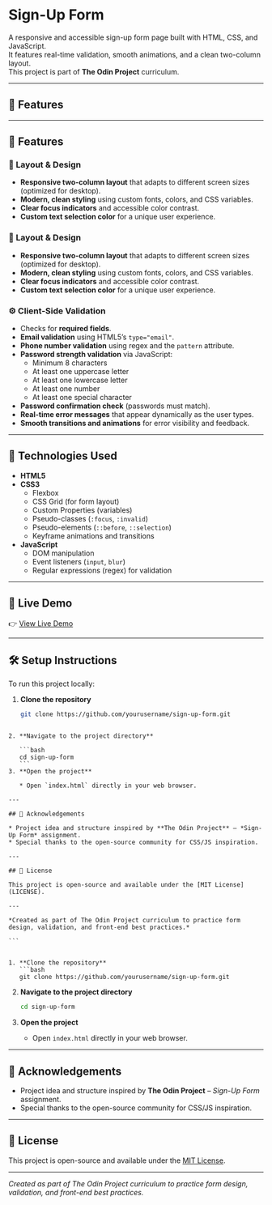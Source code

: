 # Sign-Up Form

A responsive and accessible sign-up form page built with HTML, CSS, and JavaScript.  
It features real-time validation, smooth animations, and a clean two-column layout.  
This project is part of **The Odin Project** curriculum.

---

## 🌟 Features
---

## 🌟 Features

### 🧩 Layout & Design
- **Responsive two-column layout** that adapts to different screen sizes (optimized for desktop).
- **Modern, clean styling** using custom fonts, colors, and CSS variables.
- **Clear focus indicators** and accessible color contrast.
- **Custom text selection color** for a unique user experience.
### 🧩 Layout & Design
- **Responsive two-column layout** that adapts to different screen sizes (optimized for desktop).
- **Modern, clean styling** using custom fonts, colors, and CSS variables.
- **Clear focus indicators** and accessible color contrast.
- **Custom text selection color** for a unique user experience.

### ⚙️ Client-Side Validation
- Checks for **required fields**.
- **Email validation** using HTML5’s `type="email"`.
- **Phone number validation** using regex and the `pattern` attribute.
- **Password strength validation** via JavaScript:
  - Minimum 8 characters  
  - At least one uppercase letter  
  - At least one lowercase letter  
  - At least one number  
  - At least one special character  
- **Password confirmation check** (passwords must match).
- **Real-time error messages** that appear dynamically as the user types.
- **Smooth transitions and animations** for error visibility and feedback.

---

## 🧠 Technologies Used

- **HTML5**
- **CSS3**
  - Flexbox
  - CSS Grid (for form layout)
  - Custom Properties (variables)
  - Pseudo-classes (`:focus`, `:invalid`)
  - Pseudo-elements (`::before`, `::selection`)
  - Keyframe animations and transitions
- **JavaScript**
  - DOM manipulation
  - Event listeners (`input`, `blur`)
  - Regular expressions (regex) for validation

---

## 🚀 Live Demo

👉 [View Live Demo](https://yourusername.github.io/sign-up-form/)

---

## 🛠️ Setup Instructions

To run this project locally:

1. **Clone the repository**
   ```bash
   git clone https://github.com/yourusername/sign-up-form.git
````

2. **Navigate to the project directory**

   ```bash
   cd sign-up-form
   ```
3. **Open the project**

   * Open `index.html` directly in your web browser.

---

## 🧾 Acknowledgements

* Project idea and structure inspired by **The Odin Project** – *Sign-Up Form* assignment.
* Special thanks to the open-source community for CSS/JS inspiration.

---

## 📄 License

This project is open-source and available under the [MIT License](LICENSE).

---

*Created as part of The Odin Project curriculum to practice form design, validation, and front-end best practices.*

```


1. **Clone the repository**
   ```bash
   git clone https://github.com/yourusername/sign-up-form.git
````

2. **Navigate to the project directory**

   ```bash
   cd sign-up-form
   ```
3. **Open the project**

   * Open `index.html` directly in your web browser.

---

## 🧾 Acknowledgements

* Project idea and structure inspired by **The Odin Project** – *Sign-Up Form* assignment.
* Special thanks to the open-source community for CSS/JS inspiration.

---

## 📄 License

This project is open-source and available under the [MIT License](LICENSE).

---

*Created as part of The Odin Project curriculum to practice form design, validation, and front-end best practices.*

```


